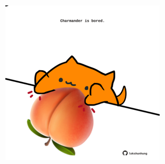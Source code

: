 <!-- built at 19/04/2023, 24:01:08 UTC -->
<p align="center">
  <img width="500" height="500" src="./ReadmeImage.svg">
</p>
